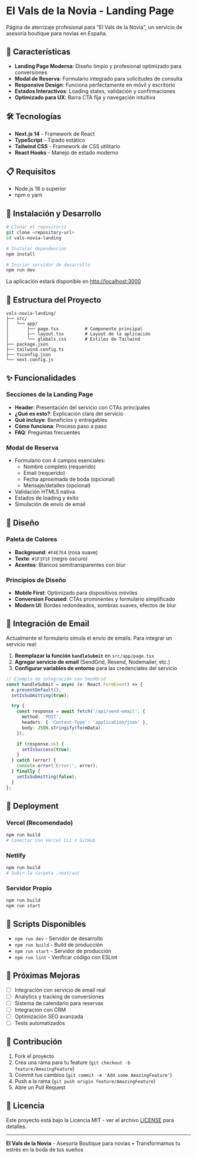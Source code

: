 # El Vals de la Novia - Landing Page

Página de aterrizaje profesional para "El Vals de la Novia", un servicio de asesoría boutique para novias en España.

## 🚀 Características

- **Landing Page Moderna**: Diseño limpio y profesional optimizado para conversiones
- **Modal de Reserva**: Formulario integrado para solicitudes de consulta
- **Responsive Design**: Funciona perfectamente en móvil y escritorio
- **Estados Interactivos**: Loading states, validación y confirmaciones
- **Optimizado para UX**: Barra CTA fija y navegación intuitiva

## 🛠️ Tecnologías

- **Next.js 14** - Framework de React
- **TypeScript** - Tipado estático
- **Tailwind CSS** - Framework de CSS utilitario
- **React Hooks** - Manejo de estado moderno

## 📋 Requisitos

- Node.js 18 o superior
- npm o yarn

## 🔧 Instalación y Desarrollo

```bash
# Clonar el repositorio
git clone <repository-url>
cd vals-novia-landing

# Instalar dependencias
npm install

# Iniciar servidor de desarrollo
npm run dev
```

La aplicación estará disponible en [http://localhost:3000](http://localhost:3000)

## 📁 Estructura del Proyecto

```
vals-novia-landing/
├── src/
│   └── app/
│       ├── page.tsx          # Componente principal
│       ├── layout.tsx        # Layout de la aplicación
│       └── globals.css       # Estilos de Tailwind
├── package.json
├── tailwind.config.ts
├── tsconfig.json
└── next.config.js
```

## ✨ Funcionalidades

### Secciones de la Landing Page
- **Header**: Presentación del servicio con CTAs principales
- **¿Qué es esto?**: Explicación clara del servicio
- **Qué incluye**: Beneficios y entregables
- **Cómo funciona**: Proceso paso a paso
- **FAQ**: Preguntas frecuentes

### Modal de Reserva
- Formulario con 4 campos esenciales:
  - Nombre completo (requerido)
  - Email (requerido)
  - Fecha aproximada de boda (opcional)
  - Mensaje/detalles (opcional)
- Validación HTML5 nativa
- Estados de loading y éxito
- Simulación de envío de email

## 🎨 Diseño

### Paleta de Colores
- **Background**: `#F4E7E4` (rosa suave)
- **Texto**: `#1F1F1F` (negro oscuro)
- **Acentos**: Blancos semitransparentes con blur

### Principios de Diseño
- **Mobile First**: Optimizado para dispositivos móviles
- **Conversion Focused**: CTAs prominentes y formulario simplificado
- **Modern UI**: Bordes redondeados, sombras suaves, efectos de blur

## 📧 Integración de Email

Actualmente el formulario simula el envío de emails. Para integrar un servicio real:

1. **Reemplazar la función `handleSubmit`** en `src/app/page.tsx`
2. **Agregar servicio de email** (SendGrid, Resend, Nodemailer, etc.)
3. **Configurar variables de entorno** para las credenciales del servicio

```typescript
// Ejemplo de integración con SendGrid
const handleSubmit = async (e: React.FormEvent) => {
  e.preventDefault();
  setIsSubmitting(true);

  try {
    const response = await fetch('/api/send-email', {
      method: 'POST',
      headers: { 'Content-Type': 'application/json' },
      body: JSON.stringify(formData)
    });

    if (response.ok) {
      setIsSuccess(true);
    }
  } catch (error) {
    console.error('Error:', error);
  } finally {
    setIsSubmitting(false);
  }
};
```

## 🚀 Deployment

### Vercel (Recomendado)
```bash
npm run build
# Conectar con Vercel CLI o GitHub
```

### Netlify
```bash
npm run build
# Subir la carpeta .next/out
```

### Servidor Propio
```bash
npm run build
npm run start
```

## 📝 Scripts Disponibles

- `npm run dev` - Servidor de desarrollo
- `npm run build` - Build de producción
- `npm run start` - Servidor de producción
- `npm run lint` - Verificar código con ESLint

## 🔮 Próximas Mejoras

- [ ] Integración con servicio de email real
- [ ] Analytics y tracking de conversiones
- [ ] Sistema de calendario para reservas
- [ ] Integración con CRM
- [ ] Optimización SEO avanzada
- [ ] Tests automatizados

## 🤝 Contribución

1. Fork el proyecto
2. Crea una rama para tu feature (`git checkout -b feature/AmazingFeature`)
3. Commit tus cambios (`git commit -m 'Add some AmazingFeature'`)
4. Push a la rama (`git push origin feature/AmazingFeature`)
5. Abre un Pull Request

## 📄 Licencia

Este proyecto está bajo la Licencia MIT - ver el archivo [LICENSE](LICENSE) para detalles.

---

**El Vals de la Novia** - Asesoría Boutique para novias • Transformamos tu estrés en la boda de tus sueños